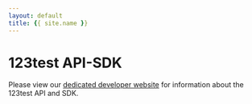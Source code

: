 ```yaml
---
layout: default
title: {{ site.name }}
---
```


# 123test API-SDK

Please view our [dedicated developer website](https://developer.123test.com) for information about the 123test API and SDK.
